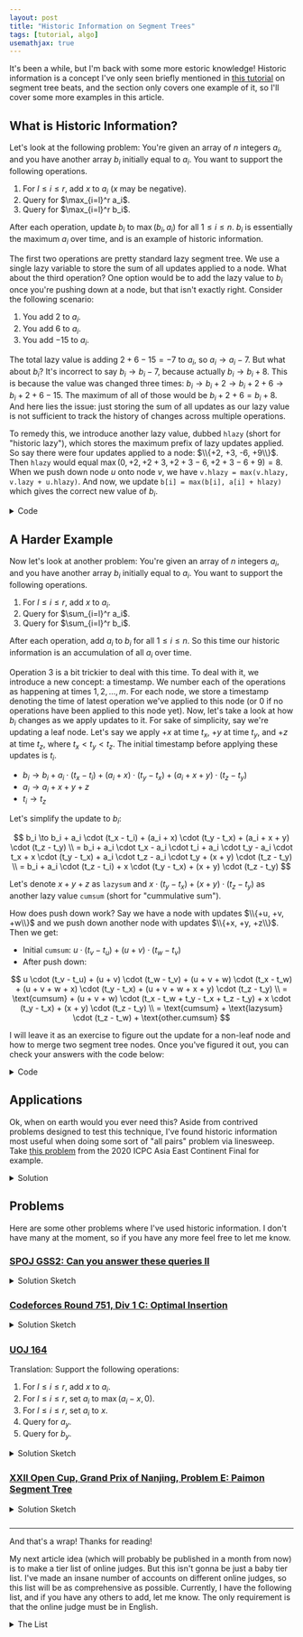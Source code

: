 ```yaml
---
layout: post
title: "Historic Information on Segment Trees"
tags: [tutorial, algo]
usemathjax: true
---
```


It's been a while, but I'm back with some more estoric knowledge! Historic information is a concept I've only seen briefly mentioned in [this tutorial](https://codeforces.com/blog/entry/57319) on segment tree beats, and the section only covers one example of it, so I'll cover some more examples in this article.

## What is Historic Information?

Let's look at the following problem: You're given an array of $n$ integers $a_i$, and you have another array $b_i$ initially equal to $a_i$. You want to support the following operations.

1. For $l \leq i \leq r$, add $x$ to $a_i$ ($x$ may be negative).
2. Query for $\max_{i=l}^r a_i$.
3. Query for $\max_{i=l}^r b_i$.

After each operation, update $b_i$ to $\max(b_i, a_i)$ for all $1 \leq i \leq n$. $b_i$ is essentially the maximum $a_i$ over time, and is an example of historic information.

The first two operations are pretty standard lazy segment tree. We use a single lazy variable to store the sum of all updates applied to a node. What about the third operation? One option would be to add the lazy value to $b_i$ once you're pushing down at a node, but that isn't exactly right. Consider the following scenario:

1. You add $2$ to $a_i$.
2. You add $6$ to $a_i$.
3. You add $-15$ to $a_i$.

The total lazy value is adding $2 + 6 - 15 = -7$ to $a_i$, so $a_i \to a_i - 7$. But what about $b_i$? It's incorrect to say $b_i \to b_i - 7$, because actually $b_i \to b_i + 8$. This is because the value was changed three times: $b_i \to b_i + 2 \to b_i + 2 + 6 \to b_i + 2 + 6 - 15$. The maximum of all of those would be $b_i + 2 + 6 = b_i + 8$. And here lies the issue: just storing the sum of all updates as our lazy value is not sufficient to track the history of changes across multiple operations.

To remedy this, we introduce another lazy value, dubbed `hlazy` (short for "historic lazy"), which stores the maximum prefix of lazy updates applied. So say there were four updates applied to a node: $\\{+2, +3, -6, +9\\}$. Then `hlazy` would equal $\max(0, +2, +2 + 3, +2 + 3 - 6, +2 + 3 - 6 + 9) = 8$. When we push down node $u$ onto node $v$, we have `v.hlazy = max(v.hlazy, v.lazy + u.hlazy)`. And now, we update `b[i] = max(b[i], a[i] + hlazy)` which gives the correct new value of $b_i$.

<details markdown="1" style="margin-bottom: 5%"><summary>Code</summary>

```c++
// based on how I implement lazy segment tree
// https://github.com/mzhang2021/cp-library/blob/master/implementations/data-structures/SegmentTreeNodeLazy.h
struct Node {
    int maxA, maxB, lazy, hlazy, l, r;

    void leaf(int val) {
        maxA = maxB = val;
        lazy = hlazy = 0;
    }

    void pull(const Node &a, const Node &b) {
        maxA = max(a.maxA, b.maxA);
        maxB = max(a.maxB, b.maxB);
    }

    void push(const Node &other) {
        hlazy = max(hlazy, lazy + other.hlazy);
        lazy += other.lazy;
    }

    void apply() {
        maxB = max(maxB, maxA + hlazy);
        maxA += lazy;
        lazy = hlazy = 0;
    }
};
```

---

</details>

## A Harder Example

Now let's look at another problem: You're given an array of $n$ integers $a_i$, and you have another array $b_i$ initially equal to $a_i$. You want to support the following operations.

1. For $l \leq i \leq r$, add $x$ to $a_i$.
2. Query for $\sum_{i=l}^r a_i$.
3. Query for $\sum_{i=l}^r b_i$.

After each operation, add $a_i$ to $b_i$ for all $1 \leq i \leq n$. So this time our historic information is an accumulation of all $a_i$ over time.

Operation 3 is a bit trickier to deal with this time. To deal with it, we introduce a new concept: a timestamp. We number each of the operations as happening at times $1, 2, \dots, m$. For each node, we store a timestamp denoting the time of latest operation we've applied to this node (or $0$ if no operations have been applied to this node yet). Now, let's take a look at how $b_i$ changes as we apply updates to it. For sake of simplicity, say we're updating a leaf node. Let's say we apply $+x$ at time $t_x$, $+y$ at time $t_y$, and $+z$ at time $t_z$, where $t_x < t_y < t_z$. The initial timestamp before applying these updates is $t_i$.

- $b_i \to b_i + a_i \cdot (t_x - t_i) + (a_i + x) \cdot (t_y - t_x) + (a_i + x + y) \cdot (t_z - t_y)$
- $a_i \to a_i + x + y + z$
- $t_i \to t_z$

Let's simplify the update to $b_i$:

$$
b_i \to b_i + a_i \cdot (t_x - t_i) + (a_i + x) \cdot (t_y - t_x) + (a_i + x + y) \cdot (t_z - t_y) \\
= b_i + a_i \cdot t_x - a_i \cdot t_i + a_i \cdot t_y - a_i \cdot t_x + x \cdot (t_y - t_x) + a_i \cdot t_z - a_i \cdot t_y + (x + y) \cdot (t_z - t_y) \\
= b_i + a_i \cdot (t_z - t_i) + x \cdot (t_y - t_x) + (x + y) \cdot (t_z - t_y)
$$

Let's denote $x + y + z$ as `lazysum` and $x \cdot (t_y - t_x) + (x + y) \cdot (t_z - t_y)$ as another lazy value `cumsum` (short for "cummulative sum").

How does push down work? Say we have a node with updates $\\{+u, +v, +w\\}$ and we push down another node with updates $\\{+x, +y, +z\\}$. Then we get:

- Initial `cumsum`: $u \cdot (t_v - t_u) + (u + v) \cdot (t_w - t_v)$
- After push down:

$$
u \cdot (t_v - t_u) + (u + v) \cdot (t_w - t_v) + (u + v + w) \cdot (t_x - t_w) + (u + v + w + x) \cdot (t_y - t_x) + (u + v + w + x + y) \cdot (t_z - t_y) \\
= \text{cumsum} + (u + v + w) \cdot (t_x - t_w + t_y - t_x + t_z - t_y) + x \cdot (t_y - t_x) + (x + y) \cdot (t_z - t_y) \\
= \text{cumsum} + \text{lazysum} \cdot (t_z - t_w) + \text{other.cumsum}
$$

I will leave it as an exercise to figure out the update for a non-leaf node and how to merge two segment tree nodes. Once you've figured it out, you can check your answers with the code below:

<details markdown="1" style="margin-bottom: 5%"><summary>Code</summary>

```c++
// based on how I implement lazy segment tree
// https://github.com/mzhang2021/cp-library/blob/master/implementations/data-structures/SegmentTreeNodeLazy.h
struct Node {
    int sumA, sumB, timestamp, lazysum, cumsum, lazyTimestamp, l, r;
    bool lazy;

    void leaf(int val) {
        sumA = val;
        sumB = timestamp = lazysum = cumsum = lazyTimestamp = lazy = 0;
    }

    void pull(const Node &a, const Node &b) {
        sumA = a.sumA + b.sumA;
        timestamp = max(a.timestamp, b.timestamp);
        sumB = a.sumB + b.sumB + a.sumA * (timestamp - a.timestamp) + b.sumA * (timestamp - b.timestamp);
    }

    void push(const Node &other) {
        if (lazy) {
            cumsum += lazysum * (other.lazyTimestamp - lazyTimestamp) + other.cumsum;
            lazysum += other.lazysum;
        } else {
            cumsum = other.cumsum;
            lazysum = other.lazysum;
            lazy = true;
        }
        lazyTimestamp = other.lazyTimestamp;
    }

    void apply() {
        sumB += sumA * (lazyTimestamp - timestamp) + (r - l + 1) * cumsum;
        sumA += (r - l + 1) * lazysum;
        timestamp = lazyTimestamp;
        lazysum = cumsum = lazyTimestamp = lazy = 0;
    }
};
```

---

</details>

## Applications

Ok, when on earth would you ever need this? Aside from contrived problems designed to test this technique, I've found historic information most useful when doing some sort of "all pairs" problem via linesweep. Take [this problem](https://codeforces.com/gym/103069/problem/G) from the 2020 ICPC Asia East Continent Final for example.

<details markdown="1" style="margin-bottom: 5%"><summary>Solution</summary>

The algorithm I describe below is very similar to the offline algorithm for solving [SPOJ DQUERY](https://www.spoj.com/problems/DQUERY/), which you can see [here](https://codeforces.com/blog/entry/8962?#comment-146571). For sake of brevity, I will assume that you have read and understood that solution in the paragraphs below.

We will use an offline algorithm. As we sweep from left to right, we maintain an array $p$ where each index's value is 1 if a subarray starting at that index is valid, and 0 otherwise. So say $a = [3, 9, 4, 3, 2, 9, 9, 3, 2, 3, 2, 2, 2]$. Then $p = [0, 0, 0, 1, 1, 1, 1, 0, 0, 0, 1, 1, 1]$. Now say you process the next element in your linesweep. There are two cases:

1. You've never seen this element before. In our example, say the next element is a $6$, so $a = [3, 9, 4, 3, 2, 9, 9, 3, 2, 3, 2, 2, 2, 6]$. Then now $p = [1, 1, 1, 0, 0, 0, 0, 1, 1, 1, 0, 0, 0, 1]$. Notice that we basically just did a range flip operation.
2. You've seen this element before. In our example, say the next element is a $9$, so $a = [3, 9, 4, 3, 2, 9, 9, 3, 2, 3, 2, 2, 2, 9]$. First, we delete the last occurrence of $9$ (we basically pretend it doesn't exist and set $p_i = p_{i+1}$ at that index). So $p = [1, 1, 1, 0, 0, 0, 0, 0, 0, 0, 1, 1, 1]$. And now we add our new last occurrence of $9$ at the end, giving us $p = [0, 0, 0, 1, 1, 1, 1, 1, 1, 1, 0, 0, 0, 1]$. So we've essentially done just two range flip operations.

If we make $p$ a segment tree, we can query for the number of valid subarrays for each right endpoint. But our original problem needs the number of valid subarrays with left endpoint $\geq l$ for each right endpoint for ALL right endpoints in $[l, r]$. So to remedy this, we instead query for the historic sum of $p_i$ for all $l \leq i \leq r$. So we need a segment tree that supports range flip and historic sum. I leave the details of what values to store in the segment tree node as an exercise for the reader, because I think being able to figure this out will serve as a good test of understanding. If you're stuck, you can refer to my implementation [here](https://ideone.com/aADK7p) (ideone link because Codeforces gym links aren't public).

---

</details>

## Problems

Here are some other problems where I've used historic information. I don't have many at the moment, so if you have any more feel free to let me know.

### [SPOJ GSS2: Can you answer these queries II](https://www.spoj.com/problems/GSS2/)

<details markdown="1" style="margin-bottom: 5%"><summary>Solution Sketch</summary>

Similar to the 2020 ICPC Asia East Continent Final problem explained above: linesweep, store only last occurrence, support range add and historic maximum. Explained in more detail [here]({{site.baseurl}}/gss/).

---

</details>

### [Codeforces Round 751, Div 1 C: Optimal Insertion](https://codeforces.com/contest/1601/problem/C)

<details markdown="1" style="margin-bottom: 5%"><summary>Solution Sketch</summary>

Compress the input to values in the range $1, 2, \dots, n + m$. It's optimal to sort $b$ and have them be in the same relative order in $c$ to minimize the number of inversions. Now for each $b_i$, we can insert them in at the beginning, at the end, or between any $(a_i, a_{i+1})$ pair. Let's sweep through each of $a_i$ from left to right, and update a segment tree maintaining the number of inversions each element would add if inserted in that gap. Finally, for each element in $b$, query for the historic minimum of $b_i$ in the segment tree. So we need to support range add and historic minimum.

[Submission for Reference](https://codeforces.com/contest/1601/submission/133199732)

---

</details>

### [UOJ 164](https://uoj.ac/problem/164)

Translation: Support the following operations:

1. For $l \leq i \leq r$, add $x$ to $a_i$.
2. For $l \leq i \leq r$, set $a_i$ to $\max(a_i - x, 0)$.
3. For $l \leq i \leq r$, set $a_i$ to $x$.
4. Query for $a_y$.
5. Query for $b_y$.

<details markdown="1" style="margin-bottom: 5%"><summary>Solution Sketch</summary>

This is the example problem for historic information described [here](https://codeforces.com/blog/entry/57319). The blog also contains the solution.

[Submission for Reference](https://uoj.ac/submission/519426)

---

</details>

### [XXII Open Cup, Grand Prix of Nanjing, Problem E: Paimon Segment Tree](https://codeforces.com/gym/103470/problem/E)

<details markdown="1" style="margin-bottom: 5%"><summary>Solution Sketch</summary>

It literally says "historical values" in the problem statement 🤔. Maintaining the historical squared sum is just adding some extra values on top of maintaining the historical sum, so I'll let you work out the details. If you're stuck, you can refer to my code [here](https://ideone.com/2zIHRs).

P.S. Don't actually use persistent segment trees as the problem suggests, just split the query into $\text{query}(1, r) - \text{query}(1, l - 1)$.

---

</details>

---

And that's a wrap! Thanks for reading!

My next article idea (which will probably be published in a month from now) is to make a tier list of online judges. But this isn't gonna be just a baby tier list. I've made an insane number of accounts on different online judges, so this list will be as comprehensive as possible. Currently, I have the following list, and if you have any others to add, let me know. The only requirement is that the online judge must be in English.

<details markdown="1" style="margin-bottom: 5%"><summary>The List</summary>

- [Codeforces](https://codeforces.com/)
- [Atcoder](https://atcoder.jp/)
- [Codechef](https://www.codechef.com/)
- [SPOJ](https://www.spoj.com/)
- [UVa](https://onlinejudge.org/)
- [ICPC Live Archive](https://icpcarchive.ecs.baylor.edu/)
- [USACO](http://www.usaco.org/)
- [USACO Training](https://train.usaco.org/)
- [HackerRank](https://www.hackerrank.com/)
- [HackerEarth](https://www.hackerearth.com/)
- [LeetCode](https://leetcode.com/)
- [binarysearch](https://binarysearch.com/)
- [DMOJ](https://dmoj.ca/)
- [Aizu Online Judge](https://judge.u-aizu.ac.jp/onlinejudge/index.jsp)
- [PKU Online Judge](http://poj.org/)
- [Timus](https://acm.timus.ru/)
- [LightOJ](https://lightoj.com/)
- [oj.uz](https://oj.uz/)
- [CSA Academy](https://csacademy.com/)
- [Kattis](https://open.kattis.com/)
- [CodeDrills](https://codedrills.io/)

I decided not to add sites like [CSES](https://cses.fi/problemset/list/) or [Yosupo Judge](https://judge.yosupo.jp/) because they serve a different purpose than traditional online judges (e.g. CSES is a database of classical problems). I also might exclude interview prep sites like [LeetCode](https://leetcode.com/) since they also serve a different purpose, though I'm not sure at the moment.

---

</details>